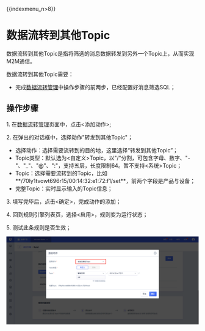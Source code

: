 {{indexmenu_n>8}}

# 数据流转到其他Topic
数据流转到其他Topic是指将筛选的消息数据转发到另外一个Topic上，从而实现M2M通信。

数据流转到其他Topic需要：
- 完成[数据流转管理](data_forwarding)中操作步骤的前两步，已经配置好消息筛选SQL；


## 操作步骤

1\. 在[数据流转管理](data_forwarding)页面中，点击<添加动作>;

2\. 在弹出的对话框中，选择动作"转发到其他Topic"；

- 选择动作：选择需要流转到的目的地，这里选择“转发到其他Topic”；
- Topic类型：默认选为<自定义>Topic，以"/"分割，可包含字母、数字、"-"、"_"、"@"、":"，支持五层，长度限制64。暂不支持<系统>Topic；
- Topic：选择需要流转到的Topic，比如**/70ly1tvowt696r15/00:14:32:e1:72:f1/set**，前两个字段是产品与设备；
- 完整Topic：实时显示输入的Topic信息；

3\. 填写完毕后，点击<确定>，完成动作的添加；

4\. 回到规则引擎列表页，选择<启用>，规则变为运行状态；

5\. 测试此条规则是否生效；


![转发到其他Topic](../../images/转发到其他Topic.png)


